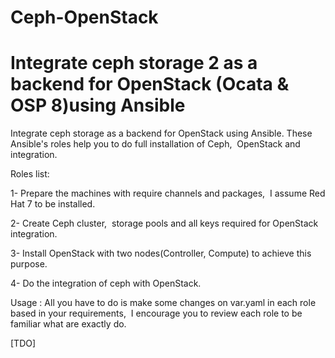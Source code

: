 # Ceph-OpenStack

Integrate ceph storage 2 as a backend for OpenStack (Ocata & OSP 8)using Ansible
=======
Integrate ceph storage as a backend for OpenStack using Ansible. 
These Ansible's roles help you to do full installation of Ceph,  OpenStack and integration. 

Roles list:

1- Prepare the machines with require channels and packages,  I assume Red Hat 7 to be installed.

2- Create Ceph cluster,  storage pools and all keys required for OpenStack integration. 

3- Install OpenStack with two nodes(Controller, Compute) to achieve this purpose.

4- Do the integration of ceph with OpenStack. 

Usage :
All you have to do is make some changes on var.yaml in each role based in your requirements,  I encourage you to review each role to be familiar what are exactly do. 

[TDO] 

